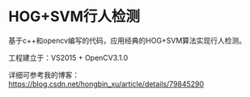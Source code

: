 # HOG+SVM行人检测
基于c++和opencv编写的代码，应用经典的HOG+SVM算法实现行人检测。

工程建立于：VS2015 + OpenCV3.1.0

详细可参考我的博客： https://blog.csdn.net/hongbin_xu/article/details/79845290